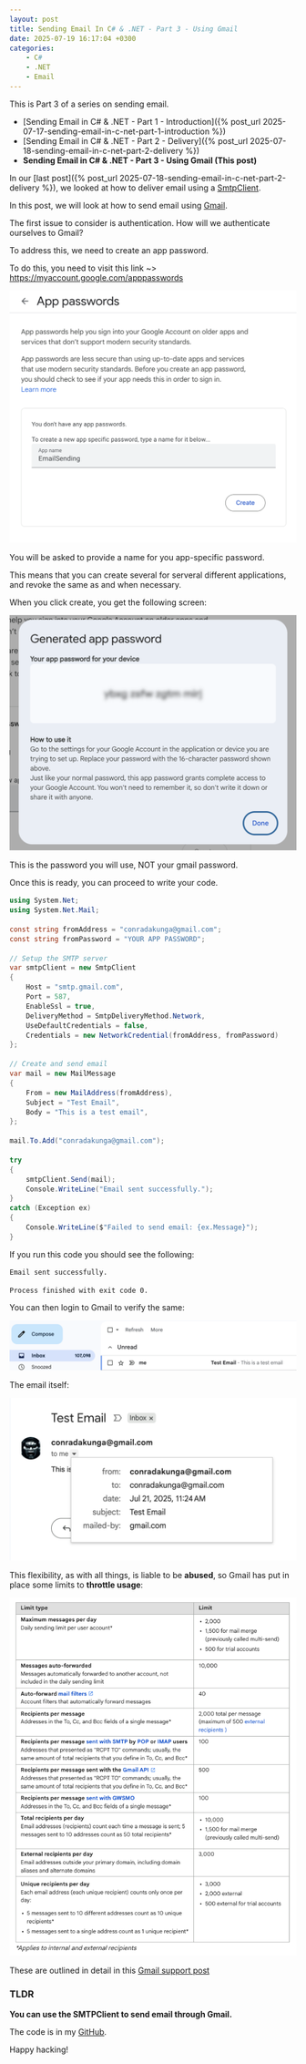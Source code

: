 ```yaml
---
layout: post
title: Sending Email In C# & .NET - Part 3 - Using Gmail
date: 2025-07-19 16:17:04 +0300
categories:
    - C#
    - .NET
    - Email
---
```


This is Part 3 of a series on sending email.

- [Sending Email in C# & .NET  - Part 1 - Introduction]({% post_url 2025-07-17-sending-email-in-c-net-part-1-introduction %})
- [Sending Email in C# & .NET - Part 2 - Delivery]({% post_url 2025-07-18-sending-email-in-c-net-part-2-delivery %})
- **Sending Email in C# & .NET - Part 3 - Using Gmail (This post)**

In our [last post]({% post_url 2025-07-18-sending-email-in-c-net-part-2-delivery %}), we looked at how to deliver email using a [SmtpClient](https://learn.microsoft.com/en-us/dotnet/api/system.net.mail.smtpclient?view=net-9.0).

In this post, we will look at how to send email using [Gmail](https://gmail.com).

The first issue to consider is authentication. How will we authenticate ourselves to Gmail?

To address this, we need to create an app password.

To do this, you need to visit this link ~> https://myaccount.google.com/apppasswords

![AppPasswordSetup](../images/2025/07/AppPasswordSetup.png)

You will be asked to provide a name for you app-specific password.

This means that you can create several for serveral different applications, and revoke the same as and when necessary. 

When you click create, you get the following screen:

![GeneratedPassword](../images/2025/07/GeneratedPassword.png)

This is the password you will use, NOT your gmail password.

Once this is ready, you can proceed to write your code.

```c#
using System.Net;
using System.Net.Mail;

const string fromAddress = "conradakunga@gmail.com";
const string fromPassword = "YOUR APP PASSWORD";

// Setup the SMTP server
var smtpClient = new SmtpClient
{
    Host = "smtp.gmail.com",
    Port = 587,
    EnableSsl = true,
    DeliveryMethod = SmtpDeliveryMethod.Network,
    UseDefaultCredentials = false,
    Credentials = new NetworkCredential(fromAddress, fromPassword)
};

// Create and send email
var mail = new MailMessage
{
    From = new MailAddress(fromAddress),
    Subject = "Test Email",
    Body = "This is a test email",
};

mail.To.Add("conradakunga@gmail.com");

try
{
    smtpClient.Send(mail);
    Console.WriteLine("Email sent successfully.");
}
catch (Exception ex)
{
    Console.WriteLine($"Failed to send email: {ex.Message}");
}
```

If you run this code you should see the following:

```plaintext
Email sent successfully.

Process finished with exit code 0.
```

You can then login to Gmail to verify the same:

![gmailInbox](../images/2025/07/gmailInbox.png)

The email itself:

![gmailEmail](../images/2025/07/gmailEmail.png)

This flexibility, as with all things, is liable to be **abused**, so Gmail has put in place some limits to **throttle usage**:

![GmailLimits](../images/2025/07/GmailLimits.png)

These are outlined in detail in this [Gmail support post](https://support.google.com/a/answer/166852?sjid=14094088538818961824-EU)

### TLDR

**You can use the SMTPClient to send email through Gmail.**

The code is in my [GitHub](https://github.com/conradakunga/BlogCode/tree/master/2025-07-17%20-%20Sending%20To%20Gmail).

Happy hacking!
